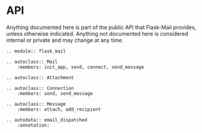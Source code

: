 # API

Anything documented here is part of the public API that Flask-Mail provides,
unless otherwise indicated. Anything not documented here is considered internal
or private and may change at any time.

```{eval-rst}
.. module:: flask_mail

.. autoclass:: Mail
    :members: init_app, send, connect, send_message

.. autoclass:: Attachment

.. autoclass:: Connection
    :members: send, send_message

.. autoclass:: Message
    :members: attach, add_recipient

.. autodata:: email_dispatched
    :annotation:
```
